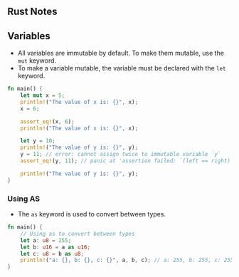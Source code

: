 ## Rust Notes

## Variables

- All variables are immutable by default. To make them mutable, use the `mut` keyword.
- To make a variable mutable, the variable must be declared with the `let` keyword.

```rust
fn main() {
    let mut x = 5;
    println!("The value of x is: {}", x);
    x = 6;

    assert_eq!(x, 6);
    println!("The value of x is: {}", x);

    let y = 10;
    println!("The value of y is: {}", y);
    y = 11; // error: cannot assign twice to immutable variable `y`
    assert_eq!(y, 11); // panic at 'assertion failed: `(left == right)` left: `10`, right: `11`'

    println!("The value of y is: {}", y);
}
```

### Using AS

- The `as` keyword is used to convert between types.

```rust
fn main() {
    // Using as to convert between types
    let a: u8 = 255;
    let b: u16 = a as u16;
    let c: u8 = b as u8;
    println!("a: {}, b: {}, c: {}", a, b, c); // a: 255, b: 255, c: 255
}
```
